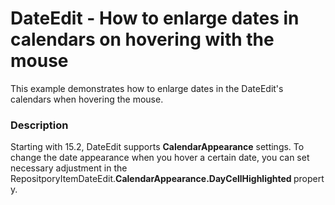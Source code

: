 # DateEdit - How to enlarge dates in calendars on hovering with the mouse


<p>This example demonstrates how to enlarge dates in the DateEdit's calendars when hovering the mouse.</p>


<h3>Description</h3>

<p>Starting with 15.2, DateEdit supports <strong>CalendarAppearance</strong>&nbsp;settings. To change&nbsp;the&nbsp;date appearance when you hover a certain date, you can set necessary adjustment in the RepositporyItemDateEdit.<strong>CalendarAppearance.DayCellHighlighted&nbsp;</strong>property.</p>

<br/>


